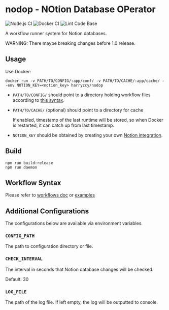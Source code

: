 # nodop - **NO**tion **D**atabase **OP**erator

![Node.js CI](https://github.com/harryzcy/nodop/actions/workflows/nodejs.yml/badge.svg)
![Docker CI](https://github.com/harryzcy/nodop/actions/workflows/docker.yml/badge.svg)
![Lint Code Base](https://github.com/harryzcy/nodop/actions/workflows/linter.yml/badge.svg)

A workflow runner system for Notion databases.

WARNING: There maybe breaking changes before 1.0 release.

## Usage

Use Docker:

```shell
docker run -v PATH/TO/CONFIG/:app/conf/ -v PATH/TO/CACHE/:app/cache/ --env NOTION_KEY=<notion_key> harryzcy/nodop
```

- `PATH/TO/CONFIG/` should point to a directory holding workflow files according to [this syntax](#workflow-syntax).
- `PATH/TO/CACHE/` (optional) should point to a directory for cache

  If enabled, timestamp of the last runtime will be stored, so when Docker is restarted, it can catch up from last timestamp.

- `NOTION_KEY` should be obtained by creating your own [Notion integration](https://www.notion.so/my-integrations).

## Build

```shell
npm run build:release
npm run daemon
```

## Workflow Syntax

Please refer to [workflows doc](docs/workflows.md) or [examples](./examples/)

## Additional Configurations

The configurations below are available via environment variables.

### `CONFIG_PATH`

The path to configuration directory or file.

### `CHECK_INTERVAL`

The interval in seconds that Notion database changes will be checked.

Default: 30

### `LOG_FILE`

The path of the log file. If left empty, the log will be outputted to console.

